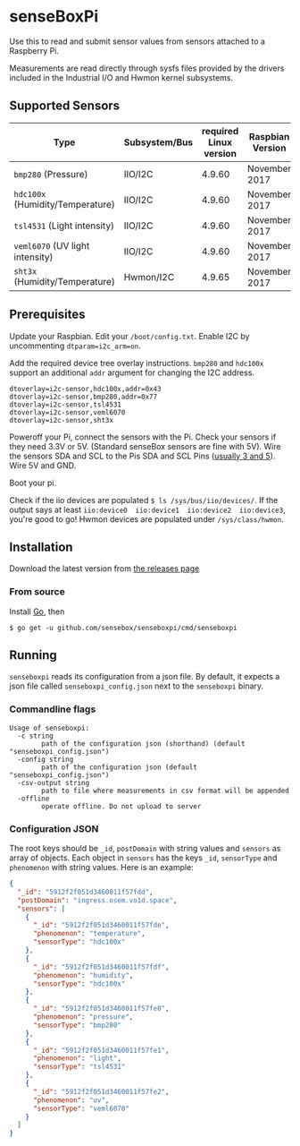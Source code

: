 # senseBoxPi

Use this to read and submit sensor values from sensors attached to a Raspberry Pi.

Measurements are read directly through sysfs files provided by the drivers included in the Industrial I/O and Hwmon kernel subsystems.

## Supported Sensors
| Type                             | Subsystem/Bus  | required Linux version | Raspbian Version |
|----------------------------------|----------------|------------------------|------------------|
| `bmp280` (Pressure)              | IIO/I2C        | 4.9.60                 | November 2017    |
| `hdc100x` (Humidity/Temperature) | IIO/I2C        | 4.9.60                 | November 2017    |
| `tsl4531` (Light intensity)      | IIO/I2C        | 4.9.60                 | November 2017    |
| `veml6070` (UV light intensity)  | IIO/I2C        | 4.9.60                 | November 2017    |
| `sht3x` (Humidity/Temperature)   | Hwmon/I2C      | 4.9.65                 | November 2017    |

## Prerequisites
Update your Raspbian. Edit your `/boot/config.txt`. Enable I2C by uncommenting `dtparam=i2c_arm=on`.

Add the required device tree overlay instructions. `bmp280` and `hdc100x` support an additional `addr` argument for changing the I2C address.
```
dtoverlay=i2c-sensor,hdc100x,addr=0x43
dtoverlay=i2c-sensor,bmp280,addr=0x77
dtoverlay=i2c-sensor,tsl4531
dtoverlay=i2c-sensor,veml6070
dtoverlay=i2c-sensor,sht3x
```

Poweroff your Pi, connect the sensors with the Pi. Check your sensors if they need 3.3V or 5V. (Standard senseBox sensors are fine with 5V). Wire the sensors SDA and SCL to the Pis SDA and SCL Pins ([usually 3 and 5](https://pinout.xyz/pinout/i2c#)). Wire 5V and GND.

Boot your pi.

Check if the iio devices are populated `$ ls /sys/bus/iio/devices/`. If the output says at least `iio:device0  iio:device1  iio:device2  iio:device3`, you're good to go! Hwmon devices are populated under `/sys/class/hwmon`.

## Installation

Download the latest version from [the releases page](https://github.com/sensebox/senseboxpi/releases)

### From source

Install [Go](https://golang.org/doc/install), then

 `$ go get -u github.com/sensebox/senseboxpi/cmd/senseboxpi`

## Running

`senseboxpi` reads its configuration from a json file. By default, it expects a json file called `senseboxpi_config.json` next to the `senseboxpi` binary.

### Commandline flags
```
Usage of senseboxpi:
  -c string
    	path of the configuration json (shorthand) (default "senseboxpi_config.json")
  -config string
    	path of the configuration json (default "senseboxpi_config.json")
  -csv-output string
    	path to file where measurements in csv format will be appended
  -offline
    	operate offline. Do not upload to server

```

### Configuration JSON
The root keys should be `_id`, `postDomain` with string values and `sensors` as array of objects. Each object in `sensors` has the keys `_id`, `sensorType` and `phenomenon` with string values.
Here is an example:
```json
{
  "_id": "5912f2f051d3460011f57fdd",
  "postDomain": "ingress.osem.vo1d.space",
  "sensors": [
    {
      "_id": "5912f2f051d3460011f57fde",
      "phenomenon": "temperature",
      "sensorType": "hdc100x"
    },
    {
      "_id": "5912f2f051d3460011f57fdf",
      "phenomenon": "humidity",
      "sensorType": "hdc100x"
    },
    {
      "_id": "5912f2f051d3460011f57fe0",
      "phenomenon": "pressure",
      "sensorType": "bmp280"
    },
    {
      "_id": "5912f2f051d3460011f57fe1",
      "phenomenon": "light",
      "sensorType": "tsl4531"
    },
    {
      "_id": "5912f2f051d3460011f57fe2",
      "phenomenon": "uv",
      "sensorType": "veml6070"
    }
  ]
}
```
